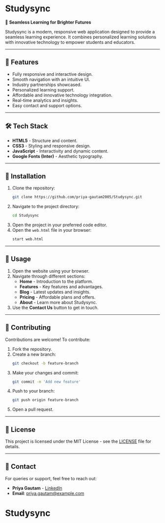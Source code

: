 # Studysync

🚀 **Seamless Learning for Brighter Futures**

Studysync is a modern, responsive web application designed to provide a seamless learning experience. It combines personalized learning solutions with innovative technology to empower students and educators.

---

## 🌟 Features
- Fully responsive and interactive design.
- Smooth navigation with an intuitive UI.
- Industry partnerships showcased.
- Personalized learning support.
- Affordable and innovative technology integration.
- Real-time analytics and insights.
- Easy contact and support options.

---

## 🛠️ Tech Stack
- **HTML5** - Structure and content.
- **CSS3** - Styling and responsive design.
- **JavaScript** - Interactivity and dynamic content.
- **Google Fonts (Inter)** - Aesthetic typography.

---

## 📝 Installation
1. Clone the repository:
   ```bash
   git clone https://github.com/priya-gautam2005/Studysync.git
   ```
2. Navigate to the project directory:
   ```bash
   cd Studysync
   ```
3. Open the project in your preferred code editor.
4. Open the `web.html` file in your browser:
   ```bash
   start web.html
   ```

---

## 🚀 Usage
1. Open the website using your browser.
2. Navigate through different sections:
   - **Home** - Introduction to the platform.
   - **Features** - Key features and advantages.
   - **Blog** - Latest updates and insights.
   - **Pricing** - Affordable plans and offers.
   - **About** - Learn more about Studysync.
3. Use the **Contact Us** button to get in touch.

---

## 🤝 Contributing
Contributions are welcome! To contribute:
1. Fork the repository.
2. Create a new branch:
   ```bash
   git checkout -b feature-branch
   ```
3. Make your changes and commit:
   ```bash
   git commit -m 'Add new feature'
   ```
4. Push to your branch:
   ```bash
   git push origin feature-branch
   ```
5. Open a pull request.

---

## 📜 License
This project is licensed under the MIT License - see the [LICENSE](LICENSE) file for details.

---

## 📧 Contact
For queries or support, feel free to reach out:
- **Priya Gautam** - [LinkedIn](https://www.linkedin.com/in/priya-gautam2005)
- **Email**: priya.gautam@example.com

# Studysync
